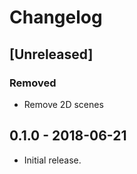 # Changelog

## [Unreleased]
### Removed
- Remove 2D scenes

## 0.1.0 - 2018-06-21

- Initial release.
